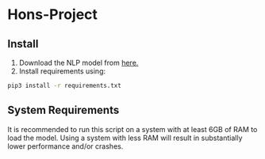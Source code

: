# Hons-Project

## Install
1. Download the NLP model from [here.](https://drive.google.com/file/d/1Ws9m5iHbgN3IHPiGl1iVBMp-wS6cteXF/view?usp=sharing)  
2. Install requirements using:  
```bash
pip3 install -r requirements.txt
```

## System Requirements
It is recommended to run this script on a system with at least 6GB of RAM to load the model. Using a system with less RAM will result in substantially lower performance and/or crashes.

